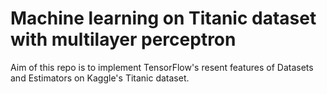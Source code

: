# Machine learning on Titanic dataset with multilayer perceptron

Aim of this repo is to implement TensorFlow's resent features of Datasets and Estimators on Kaggle's Titanic dataset.
